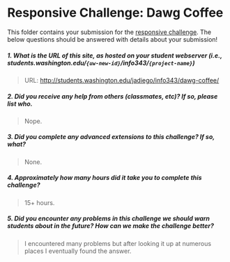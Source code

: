 # Responsive Challenge: Dawg Coffee

This folder contains your submission for the [responsive challenge](http://faculty.washington.edu/mikefree/info343/#/challenges/responsive). The below questions should be answered with details about your submission!

##### 1. What is the URL of this site, as hosted on your student webserver (i.e., students.washington.edu/<code>{uw-new-id}</code>/info343/<code>{project-name}</code>) #####
> URL: http://students.washington.edu/jadiego/info343/dawg-coffee/

##### 2. Did you receive any help from others (classmates, etc)? If so, please list who. #####
> Nope.

##### 3. Did you complete any advanced extensions to this challenge? If so, what? #####
> None.

##### 4. Approximately how many hours did it take you to complete this challenge? #####
> 15+ hours.

##### 5. Did you encounter any problems in this challenge we should warn students about in the future? How can we make the challenge better? #####
> I encountered many problems but after looking it up at numerous places I eventually found the answer.